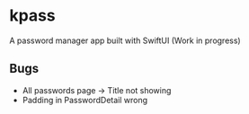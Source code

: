 # kpass
A password manager app built with SwiftUI (Work in progress)


## Bugs
- All passwords page -> Title not showing 
- Padding in PasswordDetail wrong 
